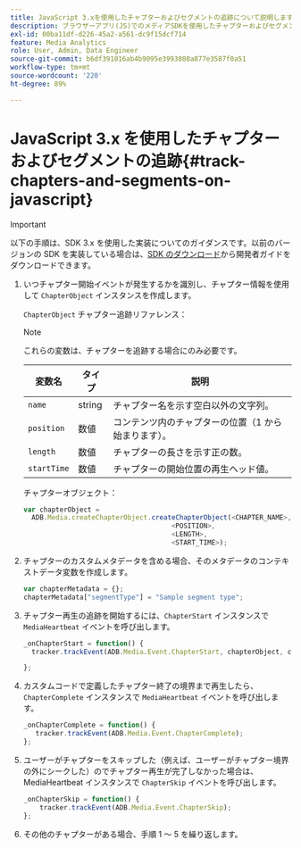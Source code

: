 ```yaml
---
title: JavaScript 3.xを使用したチャプターおよびセグメントの追跡について説明します。
description: ブラウザーアプリ(JS)でのメディアSDKを使用したチャプターおよびセグメント追跡の実装について説明します。
exl-id: 00ba11df-d226-45a2-a561-dc9f15dcf714
feature: Media Analytics
role: User, Admin, Data Engineer
source-git-commit: b6df391016ab4b9095e3993808a877e3587f0a51
workflow-type: tm+mt
source-wordcount: '220'
ht-degree: 89%

---
```


# JavaScript 3.x を使用したチャプターおよびセグメントの追跡{#track-chapters-and-segments-on-javascript}

>[!IMPORTANT]
>
>以下の手順は、SDK 3.x を使用した実装についてのガイダンスです。以前のバージョンの SDK を実装している場合は、[SDK のダウンロード](/help/sdk-implement/download-sdks.md)から開発者ガイドをダウンロードできます。

1. いつチャプター開始イベントが発生するかを識別し、チャプター情報を使用して `ChapterObject` インスタンスを作成します。

   `ChapterObject` チャプター追跡リファレンス：

   >[!NOTE]
   >
   >これらの変数は、チャプターを追跡する場合にのみ必要です。

   | 変数名 | タイプ | 説明 |
   | --- | --- | --- |
   | `name` | string | チャプター名を示す空白以外の文字列。 |
   | `position` | 数値 | コンテンツ内のチャプターの位置（1 から始まります）。 |
   | `length` | 数値 | チャプターの長さを示す正の数。 |
   | `startTime` | 数値 | チャプターの開始位置の再生ヘッド値。 |

   チャプターオブジェクト：

   ```js
   var chapterObject =
     ADB.Media.createChapterObject.createChapterObject(<CHAPTER_NAME>,
                                        <POSITION>,
                                        <LENGTH>,
                                        <START_TIME>);
   ```

1. チャプターのカスタムメタデータを含める場合、そのメタデータのコンテキストデータ変数を作成します。

   ```js
   var chapterMetadata = {};
   chapterMetadata["segmentType"] = "Sample segment type";
   ```

1. チャプター再生の追跡を開始するには、`ChapterStart` インスタンスで `MediaHeartbeat` イベントを呼び出します。

   ```js
   _onChapterStart = function() {
     tracker.trackEvent(ADB.Media.Event.ChapterStart, chapterObject, chapterMetadata);
   
   };
   ```

1. カスタムコードで定義したチャプター終了の境界まで再生したら、`ChapterComplete` インスタンスで `MediaHeartbeat` イベントを呼び出します。

   ```js
   _onChapterComplete = function() {
      tracker.trackEvent(ADB.Media.Event.ChapterComplete);
   };
   ```

1. ユーザーがチャプターをスキップした（例えば、ユーザーがチャプター境界の外にシークした）のでチャプター再生が完了しなかった場合は、MediaHeartbeat インスタンスで `ChapterSkip` イベントを呼び出します。

   ```js
   _onChapterSkip = function() {
       tracker.trackEvent(ADB.Media.Event.ChapterSkip);
   };
   ```

1. その他のチャプターがある場合、手順 1 ～ 5 を繰り返します。
